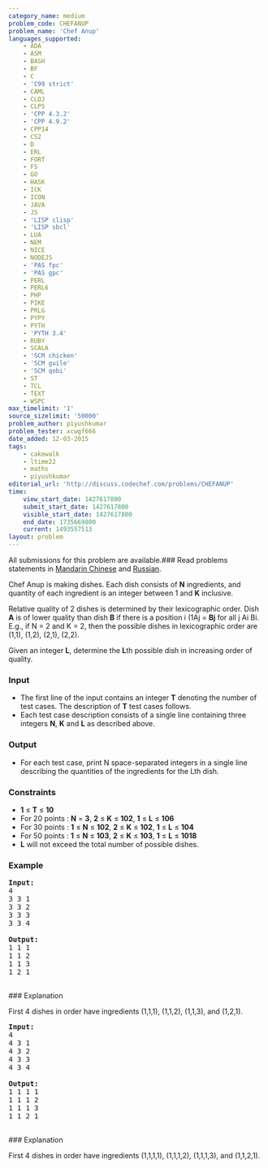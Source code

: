 ```yaml
---
category_name: medium
problem_code: CHEFANUP
problem_name: 'Chef Anup'
languages_supported:
    - ADA
    - ASM
    - BASH
    - BF
    - C
    - 'C99 strict'
    - CAML
    - CLOJ
    - CLPS
    - 'CPP 4.3.2'
    - 'CPP 4.9.2'
    - CPP14
    - CS2
    - D
    - ERL
    - FORT
    - FS
    - GO
    - HASK
    - ICK
    - ICON
    - JAVA
    - JS
    - 'LISP clisp'
    - 'LISP sbcl'
    - LUA
    - NEM
    - NICE
    - NODEJS
    - 'PAS fpc'
    - 'PAS gpc'
    - PERL
    - PERL6
    - PHP
    - PIKE
    - PRLG
    - PYPY
    - PYTH
    - 'PYTH 3.4'
    - RUBY
    - SCALA
    - 'SCM chicken'
    - 'SCM guile'
    - 'SCM qobi'
    - ST
    - TCL
    - TEXT
    - WSPC
max_timelimit: '1'
source_sizelimit: '50000'
problem_author: piyushkumar
problem_tester: xcwgf666
date_added: 12-03-2015
tags:
    - cakewalk
    - ltime22
    - maths
    - piyushkumar
editorial_url: 'http://discuss.codechef.com/problems/CHEFANUP'
time:
    view_start_date: 1427617800
    submit_start_date: 1427617800
    visible_start_date: 1427617800
    end_date: 1735669800
    current: 1493557513
layout: problem
---
```

All submissions for this problem are available.###  Read problems statements in [Mandarin Chinese](http://www.codechef.com/download/translated/LTIME22/mandarin/CHEFANUP.pdf) and [Russian](http://www.codechef.com/download/translated/LTIME22/russian/CHEFANUP.pdf).

Chef Anup is making dishes. Each dish consists of **N** ingredients, and quantity of each ingredient is an integer between 1 and **K** inclusive.

Relative quality of 2 dishes is determined by their lexicographic order. Dish **A** is of lower quality than dish **B** if there is a position i (1Aj = **Bj** for all j Ai Bi. 
E.g., if N = 2 and K = 2, then the possible dishes in lexicographic order are (1,1), (1,2), (2,1), (2,2).

Given an integer **L**, determine the **L**th possible dish in increasing order of quality.

### Input

- The first line of the input contains an integer **T** denoting the number of test cases. The description of **T** test cases follows.
- Each test case description consists of a single line containing three integers **N**, **K** and **L** as described above.

### Output

- For each test case, print N space-separated integers in a single line describing the quantities of the ingredients for the Lth dish.

### Constraints

- **1** ≤ **T** ≤ **10**
- For 20 points : **N** = **3**, **2** ≤ **K** ≤ **102**, **1** ≤ **L** ≤ **106**
- For 30 points : **1** ≤ **N** ≤ **102**, **2** ≤ **K** ≤ **102**, **1** ≤ **L** ≤ **104**
- For 50 points : **1** ≤ **N** ≤ **103**, **2** ≤ **K** ≤ **103**, **1** ≤ **L** ≤ **1018**
- **L** will not exceed the total number of possible dishes.

### Example

<pre><b>Input:</b>
4
3 3 1
3 3 2
3 3 3
3 3 4

<b>Output:</b>
1 1 1
1 1 2
1 1 3
1 2 1

</pre>### Explanation
First 4 dishes in order have ingredients (1,1,1), (1,1,2), (1,1,3), and (1,2,1).

<pre><b>Input:</b>
4
4 3 1
4 3 2
4 3 3
4 3 4

<b>Output:</b>
1 1 1 1
1 1 1 2
1 1 1 3
1 1 2 1

</pre>### Explanation
First 4 dishes in order have ingredients (1,1,1,1), (1,1,1,2), (1,1,1,3), and (1,1,2,1).
